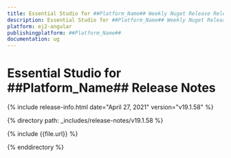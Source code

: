 ```yaml
---
title: Essential Studio for ##Platform_Name## Weekly Nuget Release Release Notes  
description: Essential Studio for ##Platform_Name## Weekly Nuget Release Release Notes  
platform: ej2-angular
publishingplatform: ##Platform_Name##
documentation: ug
---
```


# Essential Studio for  ##Platform_Name##  Release Notes  

{% include release-info.html date="April 27, 2021"   version="v19.1.58"  %} 

{% directory path: _includes/release-notes/v19.1.58 %}

{% include {{file.url}} %}

{% enddirectory %}
